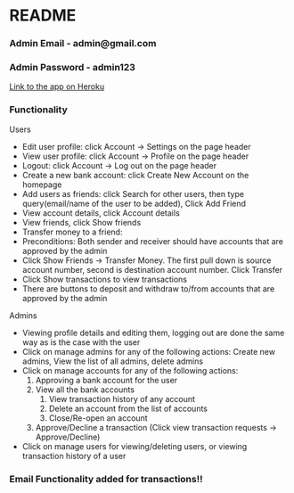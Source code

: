 # README

<h3>Admin Email - admin@gmail.com</h3>
<h3>Admin Password - admin123</h3>
<a href="https://guarded-lake-26266.herokuapp.com">Link to the app on Heroku</a>

<h3>Functionality</h3>

Users<br>
<ul>
<li>Edit user profile: click Account -> Settings on the page header</li>
<li>View user profile: click Account -> Profile on the page header</li>
<li>Logout: click Account -> Log out on the page header</li>

<li>Create a new bank account: click Create New Account on the homepage</li>
<li>Add users as friends: click Search for other users, then type query(email/name of the user to be added), Click Add Friend</li>
<li>View account details, click Account details</li>
<li>View friends, click Show friends</li>
<li>Transfer money to a friend:</li>
<li>Preconditions: Both sender and receiver should have accounts that are approved by the admin</li>
<li>Click Show Friends -> Transfer Money. The first pull down is source account number, second is destination account number. Click Transfer</li>
<li>Click Show transactions to view transactions</li>
<li>There are buttons to deposit and withdraw to/from accounts that are approved by the admin</li>
</ul>

Admins
<ul>
<li>Viewing profile details and editing them, logging out are done the same way as is the case with the user

<li>Click on manage admins for any of the following actions: Create new admins, View the list of all admins, delete admins
<li>Click on manage accounts for any of the following actions:
<ol>
<li>Approving a bank account for the user
<li>View all the bank accounts
  <ol>
    <li>View transaction history of any account
    <li>Delete an account from the list of accounts
    <li>Close/Re-open an account
  </ol>
<li>Approve/Decline a transaction (Click view transaction requests -> Approve/Decline)
</ol>

<li>Click on manage users for viewing/deleting users, or viewing transaction history of a user
</ul>


<h3>Email Functionality added for transactions!!</h3>
